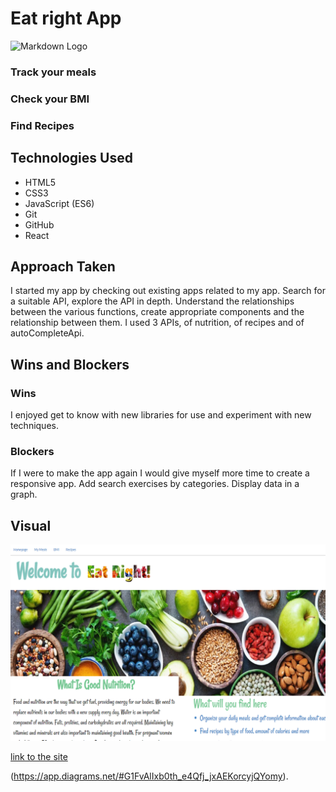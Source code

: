 # Eat right App

![Markdown Logo](https://theyogainstitute.org/wp-content/uploads/2016/09/Eat_Right_for_Healthy_Living.jpg)
### Track your meals

### Check your BMI
### Find Recipes

## Technologies Used
* HTML5
* CSS3
* JavaScript (ES6)
* Git
* GitHub
* React

## Approach Taken
I started my app by checking out existing apps related to my app. Search for a suitable API, explore the API in depth. Understand the relationships between the various functions, create appropriate components and the relationship between them.
I used 3 APIs, of nutrition, of recipes and of autoCompleteApi.
## Wins and Blockers
### Wins

I enjoyed get to know with new libraries for use and experiment with new techniques.
### Blockers
If I were to make the app again I would give myself more time to create a responsive app.
Add search exercises by categories. 
Display data in a graph.

## Visual
![plot](./src/Assets/mySite.png)


[link to the site](https://react-mid-project.netlify.app/)

(https://app.diagrams.net/#G1FvAlIxb0th_e4Qfj_jxAEKorcyjQYomy).


